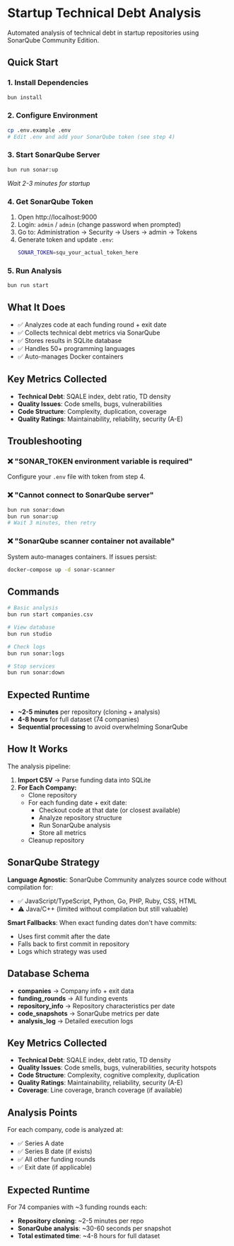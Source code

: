 # Startup Technical Debt Analysis

Automated analysis of technical debt in startup repositories using SonarQube Community Edition.

## Quick Start

### 1. Install Dependencies
```bash
bun install
```

### 2. Configure Environment
```bash
cp .env.example .env
# Edit .env and add your SonarQube token (see step 4)
```

### 3. Start SonarQube Server
```bash
bun run sonar:up
```
*Wait 2-3 minutes for startup*

### 4. Get SonarQube Token

1. Open http://localhost:9000
2. Login: `admin` / `admin` (change password when prompted)
3. Go to: Administration → Security → Users → admin → Tokens
4. Generate token and update `.env`:
   ```bash
   SONAR_TOKEN=squ_your_actual_token_here
   ```

### 5. Run Analysis
```bash
bun run start
```

## What It Does

- ✅ Analyzes code at each funding round + exit date
- ✅ Collects technical debt metrics via SonarQube
- ✅ Stores results in SQLite database
- ✅ Handles 50+ programming languages
- ✅ Auto-manages Docker containers

## Key Metrics Collected

- **Technical Debt**: SQALE index, debt ratio, TD density
- **Quality Issues**: Code smells, bugs, vulnerabilities
- **Code Structure**: Complexity, duplication, coverage
- **Quality Ratings**: Maintainability, reliability, security (A-E)

## Troubleshooting

### ❌ "SONAR_TOKEN environment variable is required"
Configure your `.env` file with token from step 4.

### ❌ "Cannot connect to SonarQube server"
```bash
bun run sonar:down
bun run sonar:up
# Wait 3 minutes, then retry
```

### ❌ "SonarQube scanner container not available"
System auto-manages containers. If issues persist:
```bash
docker-compose up -d sonar-scanner
```

## Commands

```bash
# Basic analysis
bun run start companies.csv

# View database
bun run studio

# Check logs
bun run sonar:logs

# Stop services
bun run sonar:down
```

## Expected Runtime

- **~2-5 minutes** per repository (cloning + analysis)
- **4-8 hours** for full dataset (74 companies)
- **Sequential processing** to avoid overwhelming SonarQube


## How It Works

The analysis pipeline:

1. **Import CSV** → Parse funding data into SQLite
2. **For Each Company:**
   - Clone repository
   - For each funding date + exit date:
     - Checkout code at that date (or closest available)
     - Analyze repository structure  
     - Run SonarQube analysis
     - Store all metrics
   - Cleanup repository

## SonarQube Strategy

**Language Agnostic**: SonarQube Community analyzes source code without compilation for:
- ✅ JavaScript/TypeScript, Python, Go, PHP, Ruby, CSS, HTML
- ⚠️ Java/C++ (limited without compilation but still valuable)

**Smart Fallbacks**: When exact funding dates don't have commits:
- Uses first commit after the date
- Falls back to first commit in repository
- Logs which strategy was used

## Database Schema

- **companies** → Company info + exit data
- **funding_rounds** → All funding events
- **repository_info** → Repository characteristics per date  
- **code_snapshots** → SonarQube metrics per date
- **analysis_log** → Detailed execution logs

## Key Metrics Collected

- **Technical Debt**: SQALE index, debt ratio, TD density
- **Quality Issues**: Code smells, bugs, vulnerabilities, security hotspots
- **Code Structure**: Complexity, cognitive complexity, duplication  
- **Quality Ratings**: Maintainability, reliability, security (A-E)
- **Coverage**: Line coverage, branch coverage (if available)

## Analysis Points

For each company, code is analyzed at:
- ✅ Series A date
- ✅ Series B date (if exists)  
- ✅ All other funding rounds
- ✅ Exit date (if applicable)

## Expected Runtime

For 74 companies with ~3 funding rounds each:
- **Repository cloning**: ~2-5 minutes per repo
- **SonarQube analysis**: ~30-60 seconds per snapshot
- **Total estimated time**: ~4-8 hours for full dataset
